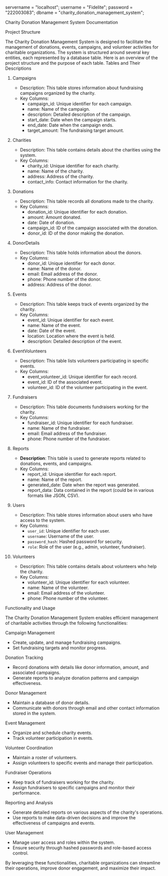 servername = "localhost";
username = "Fidelite";
password = "222003083";
dbname = "charity_donation_management_system";

 Charity Donation Management System Documentation

 Project Structure

The Charity Donation Management System is designed to facilitate the management of donations, events, campaigns, and volunteer activities for charitable organizations. The system is structured around several key entities, each represented by a database table. Here is an overview of the project structure and the purpose of each table.
 Tables and Their Descriptions

1. Campaigns
    - Description: This table stores information about fundraising campaigns organized by the charity.
    - Key Columns:
        - campaign_id: Unique identifier for each campaign.
        - name: Name of the campaign.
        - description: Detailed description of the campaign.
        - start_date: Date when the campaign starts.
        - end_date: Date when the campaign ends.
        - target_amount: The fundraising target amount.

2. Charities
    - Description: This table contains details about the charities using the system.
    - Key Columns:
        - charity_id: Unique identifier for each charity.
        - name: Name of the charity.
        - address: Address of the charity.
        - contact_info: Contact information for the charity.

3. Donations
    - Description: This table records all donations made to the charity.
    - Key Columns:
        - donation_id: Unique identifier for each donation.
        - amount: Amount donated.
        - date: Date of donation.
        - campaign_id: ID of the campaign associated with the donation.
        - donor_id: ID of the donor making the donation.

4. DonorDetails
    - Description: This table holds information about the donors.
    - Key Columns:
        - donor_id: Unique identifier for each donor.
        - name: Name of the donor.
        - email: Email address of the donor.
        - phone: Phone number of the donor.
        - address: Address of the donor.

5. Events
    - Description: This table keeps track of events organized by the charity.
    - Key Columns:
        - event_id: Unique identifier for each event.
        - name: Name of the event.
        - date: Date of the event.
        - location: Location where the event is held.
        - description: Detailed description of the event.

6. EventVolunteers
    - Description: This table lists volunteers participating in specific events.
    - Key Columns:
        - event_volunteer_id: Unique identifier for each record.
        - event_id: ID of the associated event.
        - volunteer_id: ID of the volunteer participating in the event.

7. Fundraisers
    - Description: This table documents fundraisers working for the charity.
    - Key Columns:
        - fundraiser_id: Unique identifier for each fundraiser.
        - name: Name of the fundraiser.
        - email: Email address of the fundraiser.
        - phone: Phone number of the fundraiser.

8. Reports
    - **Description**: This table is used to generate reports related to donations, events, and campaigns.
    - Key Columns:
        - report_id: Unique identifier for each report.
        - name: Name of the report.
        - generated_date: Date when the report was generated.
        - report_data: Data contained in the report (could be in various formats like JSON, CSV).

9. Users
    - Description: This table stores information about users who have access to the system.
    - Key Columns:
        - `user_id`: Unique identifier for each user.
        - `username`: Username of the user.
        - `password_hash`: Hashed password for security.
        - `role`: Role of the user (e.g., admin, volunteer, fundraiser).

10. Volunteers
    - Description: This table contains details about volunteers who help the charity.
    - Key Columns:
        - volunteer_id: Unique identifier for each volunteer.
        - name: Name of the volunteer.
        - email: Email address of the volunteer.
        - phone: Phone number of the volunteer.

 Functionality and Usage

The Charity Donation Management System enables efficient management of charitable activities through the following functionalities:

Campaign Management
- Create, update, and manage fundraising campaigns.
- Set fundraising targets and monitor progress.

Donation Tracking
- Record donations with details like donor information, amount, and associated campaigns.
- Generate reports to analyze donation patterns and campaign effectiveness.

 Donor Management
- Maintain a database of donor details.
- Communicate with donors through email and other contact information stored in the system.

 Event Management
- Organize and schedule charity events.
- Track volunteer participation in events.

Volunteer Coordination
- Maintain a roster of volunteers.
- Assign volunteers to specific events and manage their participation.

Fundraiser Operations
- Keep track of fundraisers working for the charity.
- Assign fundraisers to specific campaigns and monitor their performance.

Reporting and Analysis
- Generate detailed reports on various aspects of the charity's operations.
- Use reports to make data-driven decisions and improve the effectiveness of campaigns and events.

 User Management
- Manage user access and roles within the system.
- Ensure security through hashed passwords and role-based access control.

By leveraging these functionalities, charitable organizations can streamline their operations, improve donor engagement, and maximize their impact.

